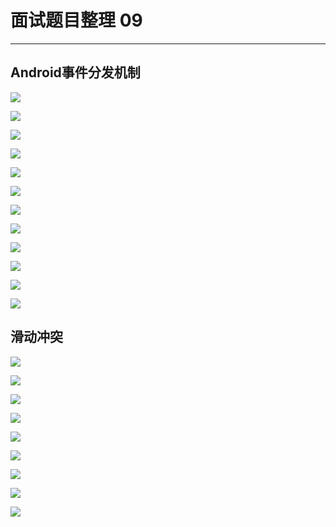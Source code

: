 # 面试题目整理 09
<hr>     
  
## Android事件分发机制  
  
![](https://i.imgur.com/qgEac4A.jpg)
   
![](https://i.imgur.com/lI3230x.jpg)
  
![](https://i.imgur.com/r0SGv21.jpg)   
   
![](https://i.imgur.com/gstvelO.jpg)   
   
![](https://i.imgur.com/UaEcUHi.jpg)   
   
![](https://i.imgur.com/ZEIB7fm.jpg)   
  
![](https://i.imgur.com/ZkX38Sz.jpg)   
   
![](https://i.imgur.com/PpdM0C2.jpg)   
   
![](https://i.imgur.com/GQmZ0kF.jpg)   
   
![](https://i.imgur.com/CtNb7xN.jpg)   
   
![](https://i.imgur.com/1w2d0IB.jpg)   
   
![](https://i.imgur.com/HqfneLl.jpg)   
   
## 滑动冲突   
   
![](https://i.imgur.com/cp886Bm.jpg)   
   
![](https://i.imgur.com/7SVa38q.jpg)   
   
![](https://i.imgur.com/G4kso66.jpg)   
  
![](https://i.imgur.com/JHeNdxx.jpg)   
   
![](https://i.imgur.com/lBYSKIv.jpg)   
   
![](https://i.imgur.com/HBwkCR9.jpg)   
   
![](https://i.imgur.com/jKgDCal.jpg)   
   
![](https://i.imgur.com/uS5sHLa.jpg)   
  
![](https://i.imgur.com/9SGxOgg.jpg)   
   
